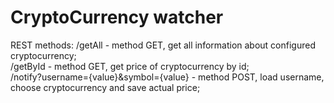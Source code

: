 # CryptoСurrency watcher
REST methods:
/getAll - method GET, get all information about configured cryptocurrency;<br>
/getById - method GET, get price of cryptocurrency by id;<br>
/notify?username={value}&symbol={value} - method POST, load username, choose cryptocurrency and save actual price;<br>
